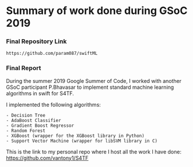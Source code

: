 # Summary of work done during GSoC 2019


### Final Repository Link
``` https://github.com/param087/swiftML ```

### Final Report

During the summer 2019 Google Summer of Code, I worked with another GSoC participant P.Bhavasar to implement standard machine learning algorithms in swift for S4TF. 

I implemented the following algorithms:
```
- Decision Tree
- AdaBoost Classifier
- Gradient Boost Regressor
- Random Forest 
- XGBoost (wrapper for the XGBoost library in Python)
- Support Vector Machine (wrapper for libSVM library in C)
```
This is the link to my personal repo where I host all the work I have done: https://github.com/vantony1/S4TF

